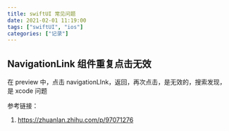 ```yaml
---
title: swiftUI 常见问题
date: 2021-02-01 11:19:00
tags: ["swiftUI", "ios"]
categories: ["记录"]
---
```




## NavigationLink 组件重复点击无效

在 preview 中，点击 navigationLInk，返回，再次点击，是无效的，搜索发现，是 xcode 问题

参考链接：

1. https://zhuanlan.zhihu.com/p/97071276


